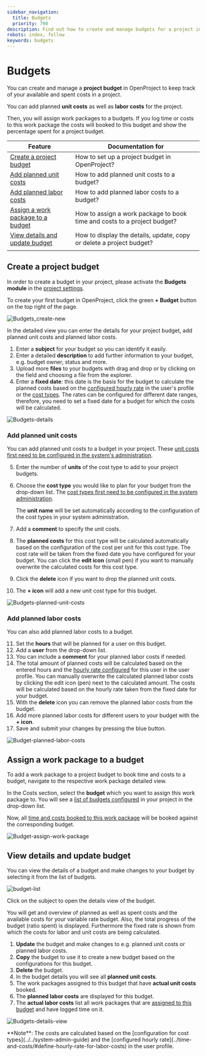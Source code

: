 ```yaml
---
sidebar_navigation:
  title: Budgets
  priority: 790
description: Find out how to create and manage budgets for a project in OpenProject.
robots: index, follow
keywords: budgets
---
```


# Budgets

You can create and manage a **project budget** in OpenProject to keep track of your available and spent costs in a project.

You can add planned **unit costs** as well as **labor costs** for the project.

Then, you will assign work packages to a budgets. If you log time or costs to this work package the costs will booked to this budget and show the percentage spent for a project budget.

| Feature                                                      | Documentation for                                            |
| ------------------------------------------------------------ | ------------------------------------------------------------ |
| [Create a project budget](#create-a-project-budget)          | How to set up a project budget in OpenProject?               |
| [Add planned unit costs](#add-planned-unit-costs)            | How to add planned unit costs to a budget?                   |
| [Add planned labor costs](#add-planned-labor-costs)          | How to add planned labor costs to a budget?                  |
| [Assign a work package to a budget](#assign-work-package-to-a-budget) | How to assign a work package to book time and costs to a project budget? |
| [View details and update budget](#view-details-and-update-budget) | How to display the details, update, copy or delete a project budget? |
|                                                              |                                                              |

## Create a project budget

In order to create a budget in your project, please activate the **Budgets module** in the [project settings](../../project-admin-guide).

To create your first budget in OpenProject, click the green **+ Budget** button on the top right of the page.

![Budgets_create-new](Budgets_create-new.png)

In the detailed view you can enter the details for your project budget, add planned unit costs and planned labor costs.

1. Enter a **subject** for your budget so you can identify it easily.
2. Enter a detailed **description** to add further information to your budget, e.g. budget owner, status and more.
3. Upload more **files** to your budgets with drag and drop or by clicking on the field and choosing a file from the explorer.
4. Enter a **fixed date**: this date is the basis for the budget to calculate the planned costs based on the [configured hourly rate](../time-and-costs/cost-tracking#define-hourly-rate-for-labor-costs) in the user's profile or the [cost types](../../system-admin-guide). The rates can be configured for different date ranges, therefore, you need to set a fixed date for a budget for which the costs will be calculated.

![Budgets-details](Budgets-details.png)

### Add planned unit costs

You can add planned unit costs to a budget in your project. These [unit costs first need to be configured in the system's administration](../../system-admin-guide).

5. Enter the number of **units** of the cost type to add to your project budgets.

6. Choose the **cost type** you would like to plan for your budget from the drop-down list. The [cost types first need to be configured in the system administration](../../system-admin-guide).

   The **unit name** will be set automatically according to the configuration of the cost types in your system administration. 

7. Add a **comment** to specify the unit costs.

8. The **planned costs** for this cost type will be calculated automatically based on the configuration of the cost per unit for this cost type. The cost rate will be taken from the fixed date you have configured for your budget.
   You can click the **edit icon** (small pen) if you want to manually overwrite the calculated costs for this cost type.

9. Click the **delete** icon if you want to drop the planned unit costs.

10. The **+ icon** will add a new unit cost type for this budget.

![Budgets-planned-unit-costs](Budgets-planned-unit-costs.png)

### Add planned labor costs

You can also add planned labor costs to a budget.

11. Set the **hours** that will be planned for a user on this budget.
12. Add a **user** from the drop-down list.
13. You can include a **comment** for your planned labor costs if needed.
14. The total amount of planned costs will be calculated based on the entered hours and the [hourly rate configured](../time-and-costs/cost-tracking/#define-hourly-rate-for-labor-costs) for this user in the user profile.
    You can manually overwrite the calculated planned labor costs by clicking the edit icon (pen) next to the calculated amount.
    The costs will be calculated based on the hourly rate taken from the fixed date for your budget.
15. With the **delete** icon you can remove the planned labor costs from the budget.
16. Add more planned labor costs for different users to your budget with the **+ icon**.
17. Save and submit your changes by pressing the blue button.

![Budget-planned-labor-costs](Budget-planned-labor-costs.png)

## Assign a work package to a budget

To add a work package to a project budget to book time and costs to a budget, navigate to the respective work package detailed view.

In the Costs section, select the **budget** which you want to assign this work package to. You will see a [list of budgets configured](#create-a-project-budget) in your project in the drop-down list.

Now, all [time and costs booked to this work package](../time-and-costs) will be booked against the corresponding budget.

![Budget-assign-work-package](Budget-assign-work-package.png)

## View details and update budget

You can view the details of a budget and make changes to your budget by selecting it from the list of budgets.

![budget-list](image-20191128165511260.png)

Click on the subject to open the details view of the budget.

You will get and overview of planned as well as spent costs and the available costs for your variable rate budget. Also, the total progress of the budget (ratio spent) is displayed. Furthermore the fixed rate is shown from which the costs for labor and unit costs are being calculated.

1. **Update** the budget and make changes to e.g. planned unit costs or planned labor costs.
2. **Copy** the budget to use it to create a new budget based on the configurations for this budget.
3. **Delete** the budget.
4. In the budget details you will see all **planned unit costs**.
5. The work packages assigned to this budget that have **actual unit costs** booked.
6. The **planned labor costs** are displayed for this budget.
7. The **actual labor costs** list all work packages that are [assigned to this budget](#assign-a-work-package-to-a-budget) and have logged time on it.


![Budgets-details-view](Budgets-details-view.png)


<div class="alert alert-info" role="alert">
**Note**: The costs are calculated based on the [configuration for cost types](../../system-admin-guide) and the [configured hourly rate](../time-and-costs/#define-hourly-rate-for-labor-costs) in the user profile.
</div>